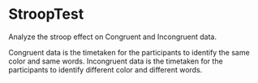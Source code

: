 # StroopTest
Analyze the stroop effect on Congruent and Incongruent data.

Congruent data is the timetaken for the participants to identify the same color and same words.
Incongruent data is the timetaken for the participants to identify different color and different words.

